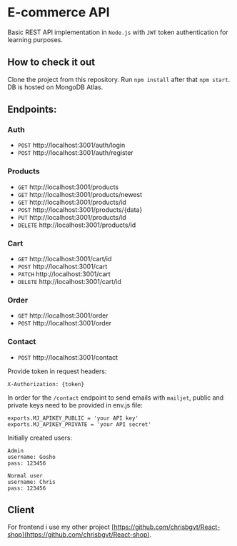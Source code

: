 # E-commerce API

Basic REST API implementation in `Node.js` with `JWT` token authentication for learning purposes.

## How to check it out

Clone the project from this repository. Run `npm install` after that `npm start`. DB is hosted on MongoDB Atlas.

## Endpoints:
### Auth
- `POST` http://localhost:3001/auth/login 
- `POST` http://localhost:3001/auth/register
### Products
- `GET` http://localhost:3001/products
- `GET` http://localhost:3001/products/newest
- `GET` http://localhost:3001/products/id
- `POST` http://localhost:3001/products/{data}
- `PUT` http://localhost:3001/products/id
- `DELETE` http://localhost:3001/products/id
### Cart
- `GET` http://localhost:3001/cart/id
- `POST` http://localhost:3001/cart
- `PATCH` http://localhost:3001/cart
- `DELETE` http://localhost:3001/cart/id
### Order
- `GET` http://localhost:3001/order
- `POST` http://localhost:3001/order
### Contact
- `POST` http://localhost:3001/contact


Provide token in request headers:
```
X-Authorization: {token}
```

In order for the `/contact` endpoint to send emails with `mailjet`, public and private keys need to be provided in env.js file:
```
exports.MJ_APIKEY_PUBLIC = 'your API key'
exports.MJ_APIKEY_PRIVATE = 'your API secret'
```

Initially created users:
```
Admin
username: Gosho
pass: 123456
```
```
Normal user
username: Chris
pass: 123456
```

## Client

For frontend i use my other project [https://github.com/chrisbgvt/React-shop](https://github.com/chrisbgvt/React-shop).